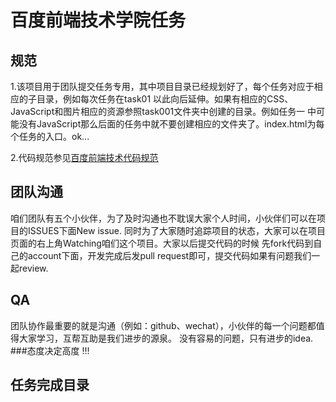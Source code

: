 # 百度前端技术学院任务

## 规范
 1.该项目用于团队提交任务专用，其中项目目录已经规划好了，每个任务对应于相应的子目录，例如每次任务在task01
 以此向后延伸。如果有相应的CSS、JavaScript和图片相应的资源参照task001文件夹中创建的目录。例如任务一
 中可能没有JavaScript那么后面的任务中就不要创建相应的文件夹了。index.html为每个任务的入口。ok...

 2.代码规范参见[百度前端技术代码规范](https://github.com/ecomfe/spec)

## 团队沟通
咱们团队有五个小伙伴，为了及时沟通也不耽误大家个人时间，小伙伴们可以在项目的ISSUES下面New issue.
同时为了大家随时追踪项目的状态，大家可以在项目页面的右上角Watching咱们这个项目。大家以后提交代码的时候
先fork代码到自己的account下面，开发完成后发pull request即可，提交代码如果有问题我们一起review.

## QA
团队协作最重要的就是沟通（例如：github、wechat），小伙伴的每一个问题都值得大家学习，互帮互助是我们进步的源泉。
没有容易的问题，只有进步的idea.
###态度决定高度 !!!


## 任务完成目录
